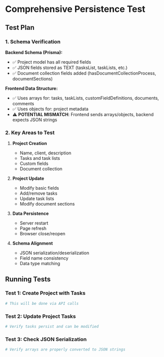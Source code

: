 # Comprehensive Persistence Test

## Test Plan

### 1. Schema Verification

**Backend Schema (Prisma):**
- ✅ Project model has all required fields
- ✅ JSON fields stored as TEXT (tasksList, taskLists, etc.)
- ✅ Document collection fields added (hasDocumentCollectionProcess, documentSections)

**Frontend Data Structure:**
- ✅ Uses arrays for: tasks, taskLists, customFieldDefinitions, documents, comments
- ✅ Uses objects for: project metadata
- ⚠️ **POTENTIAL MISMATCH**: Frontend sends arrays/objects, backend expects JSON strings

### 2. Key Areas to Test

1. **Project Creation**
   - Name, client, description
   - Tasks and task lists
   - Custom fields
   - Document collection

2. **Project Update**
   - Modify basic fields
   - Add/remove tasks
   - Update task lists
   - Modify document sections

3. **Data Persistence**
   - Server restart
   - Page refresh
   - Browser close/reopen

4. **Schema Alignment**
   - JSON serialization/deserialization
   - Field name consistency
   - Data type matching

## Running Tests

### Test 1: Create Project with Tasks
```bash
# This will be done via API calls
```

### Test 2: Update Project Tasks
```bash
# Verify tasks persist and can be modified
```

### Test 3: Check JSON Serialization
```bash
# Verify arrays are properly converted to JSON strings
```



